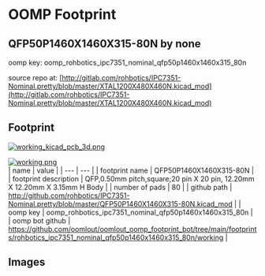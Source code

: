# OOMP Footprint  
## QFP50P1460X1460X315-80N  by none  
  
oomp key: oomp_rohbotics_ipc7351_nominal_qfp50p1460x1460x315_80n  
  
source repo at: [http://gitlab.com/rohbotics/IPC7351-Nominal.pretty/blob/master/XTAL1200X480X460N.kicad_mod](http://gitlab.com/rohbotics/IPC7351-Nominal.pretty/blob/master/XTAL1200X480X460N.kicad_mod)  
## Footprint  
  
[![working_kicad_pcb_3d.png](working_kicad_pcb_3d_600.png)](working_kicad_pcb_3d.png)  
  
[![working.png](working_600.png)](working.png)  
| name | value | 
| --- | --- | 
| footprint name | QFP50P1460X1460X315-80N | 
| footprint description | QFP,0.50mm pitch,square;20 pin X 20 pin, 12.20mm X 12.20mm X 3.15mm H Body | 
| number of pads | 80 | 
| github path | http://github.com/rohbotics/IPC7351-Nominal.pretty/blob/master/QFP50P1460X1460X315-80N.kicad_mod | 
| oomp key | oomp_rohbotics_ipc7351_nominal_qfp50p1460x1460x315_80n | 
| oomp bot github | https://github.com/oomlout/oomlout_oomp_footprint_bot/tree/main/footprints/rohbotics_ipc7351_nominal_qfp50p1460x1460x315_80n/working | 
## Images  
